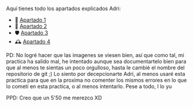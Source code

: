 Aquí tienes todo los apartados explicados Adri:

- 🔮 [Apartado 1](Descargas/Apartado%201.md)
- 🧠 [Apartado 2](Descargas/Apartado%202.md)
- 🛡️ [Apartado 3](Descargas/Apartado%203.md)
- 🕰️ [Apartado 4](Descargas/Apartado%204.md)



PD: No logré hacer que las imagenes se viesen bien, así que como tal, mi practica ha salido mal, he intentado aunque sea documentartelo bien para que al menos te sientas un poco orgulloso, hasta le cambié el nombre del repositorio de git ;) Lo siento por decepcionarte Adri, al menos usaré esta practica para que en la proxima no comenter los mismos errores en lo que lo cometí en esta practica, o al menos intentarlo. Pese a todo, I lo yu

PPD: Creo que un 5'50 me merezco XD


